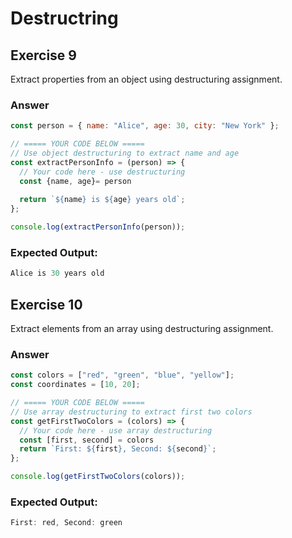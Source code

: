 # Destructring

## Exercise 9
Extract properties from an object using destructuring assignment.

### Answer
```js
const person = { name: "Alice", age: 30, city: "New York" };

// ===== YOUR CODE BELOW =====
// Use object destructuring to extract name and age
const extractPersonInfo = (person) => {
  // Your code here - use destructuring
  const {name, age}= person
  
  return `${name} is ${age} years old`;
};

console.log(extractPersonInfo(person));
```

### Expected Output:
```js
Alice is 30 years old
```

## Exercise 10
Extract elements from an array using destructuring assignment.

### Answer

```js
const colors = ["red", "green", "blue", "yellow"];
const coordinates = [10, 20];

// ===== YOUR CODE BELOW =====
// Use array destructuring to extract first two colors
const getFirstTwoColors = (colors) => {
  // Your code here - use array destructuring
  const [first, second] = colors
  return `First: ${first}, Second: ${second}`;
};

console.log(getFirstTwoColors(colors));

```
### Expected Output:
```js
First: red, Second: green
```